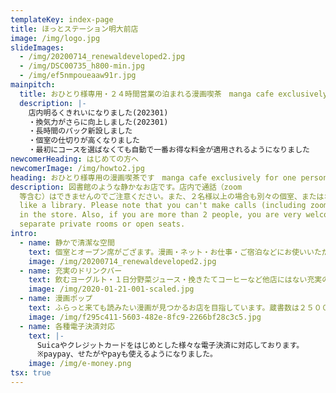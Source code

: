 ```yaml
---
templateKey: index-page
title: ほっとステーション明大前店
image: /img/logo.jpg
slideImages:
  - /img/20200714_renewaldeveloped2.jpg
  - /img/DSC00735_h800-min.jpg
  - /img/ef5nmpoueaaw91r.jpg
mainpitch:
  title: おひとり様専用・２４時間営業の泊まれる漫画喫茶　manga cafe exclusively for one person
  description: |-
    店内明るくきれいになりました(202301)
    ・換気力がさらに向上しました(202301)
    ・長時間のパック新設しました
    ・個室の仕切りが高くなりました
    ・最初にコースを選ばなくても自動で一番お得な料金が適用されるようになりました
newcomerHeading: はじめての方へ
newcomerImage: /img/howto2.jpg
heading: おひとり様専用の漫画喫茶です　manga cafe exclusively for one person
description: 図書館のような静かなお店です。店内で通話（zoom
  等含む）はできませんのでご注意ください。また、２名様以上の場合も別々の個室、またはオープン席のご利用は大歓迎です。It's a quiet shop
  like a library. Please note that you can't make calls (including zoom, etc.)
  in the store. Also, if you are more than 2 people, you are very welcome to use
  separate private rooms or open seats.
intro:
  - name: 静かで清潔な空間
    text: 個室とオープン席がござます。漫画・ネット・お仕事・ご宿泊などにお使いいただけます。店内で通話（zoom 等含む）はできませんのでご注意ください。
    image: /img/20200714_renewaldeveloped2.jpg
  - name: 充実のドリンクバー
    text: 飲むヨーグルト・１日分野菜ジュース・挽きたてコーヒーなど他店にはない充実のドリンクバーがございます。もちろんフリードリンク！
    image: /img/2020-01-21-001-scaled.jpg
  - name: 漫画ポップ
    text: ふらっと来ても読みたい漫画が見つかるお店を目指しています。蔵書数は２５０００冊と大型店には負けますが、店内マンガ棚にはたくさんのスタッフ手作りポップがあり、（多分）日本一漫画を推してくる漫画喫茶です。
    image: /img/f295c411-5603-482e-8fc9-2266bf28c3c5.jpg
  - name: 各種電子決済対応
    text: |-
      Suicaやクレジットカードをはじめとした様々な電子決済に対応しております。
      ※paypay、せたがやpayも使えるようになりました。
    image: /img/e-money.png
tsx: true
---
```

